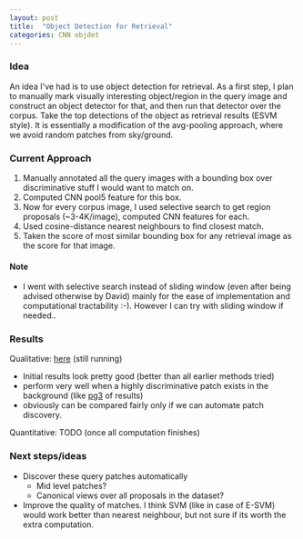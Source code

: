 ```yaml
---
layout: post
title:  "Object Detection for Retrieval"
categories: CNN objdet
---
```


### Idea
An idea I've had is to use object detection for retrieval. As a first step, I plan to manually mark visually interesting object/region in the query image and construct an object detector for that, and then run that detector over the corpus. Take the top detections of the object as retrieval results (ESVM style). It is essentially a modification of the avg-pooling approach, where we avoid random patches from sky/ground.

### Current Approach

1. Manually annotated all the query images with a bounding box over discriminative stuff I would want to match on.
2. Computed CNN pool5 feature for this box.
3. Now for every corpus image, I used selective search to get region proposals (~3-4K/image), computed CNN features for each.
4. Used cosine-distance nearest neighbours to find closest match.
5. Taken the score of most similar bounding box for any retrieval image as the score for that image.

#### Note
- I went with selective search instead of sliding window (even after being advised otherwise by David) 
mainly for the ease of implementation and computational tractability :-). However I can try with
sliding window if needed..

### Results 

Qualitative: [here](http://pyrie.vmr.cs.cmu.edu/~rohit/projects/003_SelfieSegmentation/results/015_ObjDetRetrieval/out/1.html)
(still running)

- Initial results look pretty good (better than all earlier methods tried) 
- perform very well when a highly discriminative patch exists in the background (like [pg3](http://pyrie.vmr.cs.cmu.edu/~rohit/projects/003_SelfieSegmentation/results/015_ObjDetRetrieval/out/3.html) of results)
- obviously can be compared fairly only if we can automate patch discovery.

Quantitative: TODO (once all computation finishes)

### Next steps/ideas
* Discover these query patches automatically
    - Mid level patches?
    - Canonical views over all proposals in the dataset?
* Improve the quality of matches. I think SVM (like in case of E-SVM) would work better than nearest neighbour, but not sure if its worth the extra computation.

